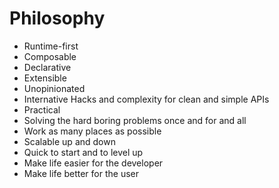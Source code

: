 # Philosophy

- Runtime-first
- Composable
- Declarative
- Extensible
- Unopinionated
- Internative Hacks and complexity for clean and simple APIs
- Practical
- Solving the hard boring problems once and for and all
- Work as many places as possible
- Scalable up and down
- Quick to start and to level up
- Make life easier for the developer
- Make life better for the user
